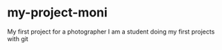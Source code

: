 # my-project-moni
 My first project for a photographer
I am a student doing my first projects with git

